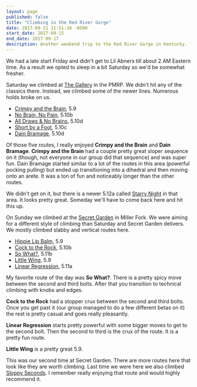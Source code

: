 ```yaml
---
layout: page
published: false
title: "Climbing in the Red River Gorge"
date: 2017-09-21 11:51:34 -0500
start_date: 2017-09-15
end_date: 2017-09-17
description: Another weekend trip to the Red River Gorge in Kentucky. This time with Alina, Christine, Edwin, and Nori (Alina's dog). We stayed at Lil Abners and climbed Saturday at The Gallery in the PMRP and Sunday at the Secret Garden in Miller Fork. Read more for details of the trip.
---
```


We had a late start Friday and didn't get to Lil Abners till about 2 AM Eastern time. As a result we opted to sleep in a bit Saturday so we'd be somewhat fresher.

Saturday we climbed at [The Gallery](http://www.redriverclimbing.com/RRCGuide/?type=wall&id=94) in the PMRP. We didn't hit any of the classics there. Instead, we climbed some of the newer lines. Numerous holds broke on us.

- [Crimpy and the Brain](http://www.redriverclimbing.com/RRCGuide/?type=route&id=3241), 5.9
- [No Brain, No Pain](http://www.redriverclimbing.com/RRCGuide/?type=route&id=3114), 5.10b
- [All Draws & No Brains](http://www.redriverclimbing.com/RRCGuide/?type=route&id=3383), 5.10d
- [Short by a Foot](http://www.redriverclimbing.com/RRCGuide/?type=route&id=3487), 5.10c
- [Dain Bramage](http://www.redriverclimbing.com/RRCGuide/?type=route&id=3113), 5.10d

Of those five routes, I really enjoyed **Crimpy and the Brain** and **Dain Bramage**. **Crimpy and the Brain** had a couple pretty great sloper sequence on it (though, not everyone in our group did that sequence) and was super fun. Dain Bramage started similar to a lot of the routes in this area (powerful pocking pulling) but ended up transitioning into a dihedral and then moving onto an arete. It was a ton of fun and noticeably longer than the other routes.

We didn't get on it, but there is a newer 5.12a called [Starry Night](http://www.redriverclimbing.com/RRCGuide/?type=route&id=3439) in that area. It looks pretty great. Someday we'll have to come back here and hit this up.

On Sunday we climbed at the [Secret Garden](http://www.redriverclimbing.com/RRCGuide/?type=wall&id=179) in Miller Fork. We were aiming for a different style of climbing than Saturday and Secret Garden delivers. We mostly climbed slabby and vertical routes here.

- [Hippie Lip Balm](http://www.redriverclimbing.com/RRCGuide/?type=route&id=2737), 5.9
- [Cock to the Rock](http://www.redriverclimbing.com/RRCGuide/?type=route&id=3029), 5.10b
- [So What?](http://www.redriverclimbing.com/RRCGuide/?type=route&id=2748), 5.11b
- [Little Wing](http://www.redriverclimbing.com/RRCGuide/?type=route&id=2749), 5.9
- [Linear Regression](http://www.redriverclimbing.com/RRCGuide/?type=route&id=2742), 5.11a

My favorite route of the day was **So What?**. There is a pretty spicy move between the second and third bolts. After that you transition to technical climbing with knobs and edges.

**Cock to the Rock** had a stopper crux between the second and third bolts. Once you get past it (our group managed to do a few different betas on it) the rest is pretty casual and goes really pleasantly.

**Linear Regression** starts pretty powerful with some bigger moves to get to the second bolt. Then the second to third is the crux of the route. It is a pretty fun route.

**Little Wing** is a pretty great 5.9.

This was our second time at Secret Garden. There are more routes here that look like they are worth climbing. Last time we were here we also climbed [Sloppy Seconds](http://www.redriverclimbing.com/RRCGuide/?type=route&id=2745). I remember really enjoying that route and would highly recommend it.
